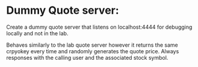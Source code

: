 # Dummy Quote server:
Create a dummy quote server that listens on localhost:4444 for debugging locally and not in the lab.

Behaves similarly to the lab quote server however it returns the same crpyokey every time and randomly generates the quote price. Always responses with the calling user and the associated stock symbol.